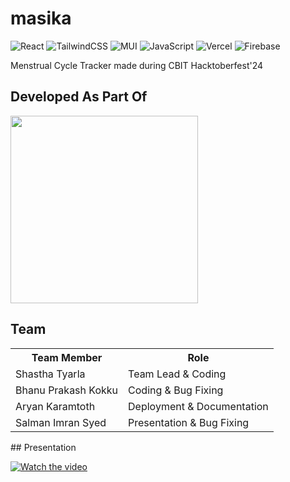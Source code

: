 # masika
![React](https://img.shields.io/badge/react-%2320232a.svg?style=for-the-badge&logo=react&logoColor=%2361DAFB)
![TailwindCSS](https://img.shields.io/badge/tailwindcss-%2338B2AC.svg?style=for-the-badge&logo=tailwind-css&logoColor=white)
![MUI](https://img.shields.io/badge/MUI-%230081CB.svg?style=for-the-badge&logo=mui&logoColor=white)
![JavaScript](https://img.shields.io/badge/javascript-%23323330.svg?style=for-the-badge&logo=javascript&logoColor=%23F7DF1E)
![Vercel](https://img.shields.io/badge/vercel-%23000000.svg?style=for-the-badge&logo=vercel&logoColor=white)
![Firebase](https://img.shields.io/badge/firebase-%23039BE5.svg?style=for-the-badge&logo=firebase)


Menstrual Cycle Tracker made during CBIT Hacktoberfest'24

## Developed As Part Of

<img src="https://github.com/user-attachments/assets/0ed415ad-aafb-4193-baf2-048dcce763ce" height="auto" width="300">

## Team
<table>
<tr>
  <th>Team Member</th>
  <th>Role</th>
</tr>
<tr>
  <td>Shastha Tyarla</td>
  <td>Team Lead & Coding</td>
</tr>
<tr>
  <td>Bhanu Prakash Kokku</td>
  <td>Coding & Bug Fixing</td>
</tr>
<tr>
  <td>Aryan Karamtoth</td>
  <td>Deployment & Documentation</td>
</tr>
<tr>
  <td>Salman Imran Syed</td>
  <td>Presentation & Bug Fixing</td>
</tr>
</table>
## Presentation

[![Watch the video](https://github.com/user-attachments/assets/07e60b27-0a21-4fc9-b222-5ce5a96a1010
)](https://www.youtube.com/watch?v=hTnPbJe9CAY)
